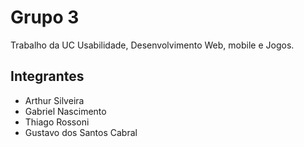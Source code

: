 # Grupo 3
Trabalho da UC Usabilidade, Desenvolvimento Web, mobile e Jogos.
## Integrantes
* Arthur Silveira
* Gabriel Nascimento
* Thiago Rossoni
* Gustavo dos Santos Cabral